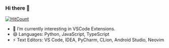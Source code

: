 ### Hi there 👋
[![HitCount](http://hits.dwyl.com/lengthmin/lengthmin.svg)](http://hits.dwyl.com/lengthmin/lengthmin)
<!--
a ✨ _special_ ✨ repository because its `README.md` (this file) appears on your GitHub profile.

Here are some ideas to get you started:

- 🔭 I’m currently working on ...
- 🌱 I’m currently learning ...
- 👯 I’m looking to collaborate on ...
- 🤔 I’m looking for help with ...
- 💬 Ask me about ...
- 📫 How to reach me: ...
- 😄 Pronouns: ...
- ⚡ Fun fact: ...
-->

- 🔭 I’m currently interesting in VSCode Extensions.
- 😄 Languages: Python, JavaScript, TypeScript
- ⚡ Text Editors: VS Code, IDEA, PyCharm, CLion, Android Studio, Neovim
